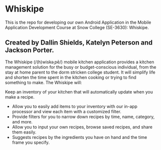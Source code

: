 # Whiskipe
This is the repo for developing our own Android Application in the Mobile Application Development Course at Snow College (SE-3630): Whiskipe.
## Created by Dallin Shields, Katelyn Peterson and Jackson Porter. 

The Whiskipe (/(h)wiskəˌpē/) mobile kitchen application provides a kitchen management solution for the busy or budget-conscious individual, from the stay at home parent to the dorm stricken college student. It will simplify life and shorten the time spent in the kitchen cooking or trying to find something to make. The Whiskipe will:

Keep an inventory of your kitchen that will automatically update when you make a recipe.
* Allow you to easily add items to your inventory with our in-app processor and view each item with a customized filter.
* Provide filters for you to narrow down recipes by time, name, category, and more.
* Allow you to input your own recipes, browse saved recipes, and share them easily.
* Suggests recipes by the ingredients you have on hand and the time frame you specify.
